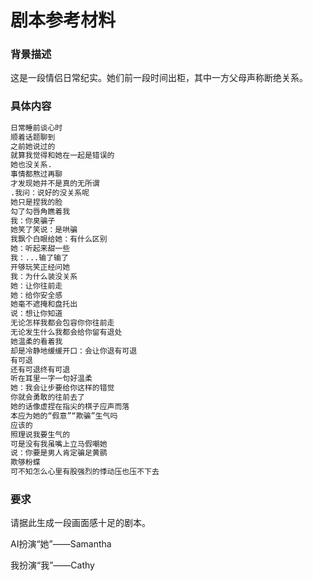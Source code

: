 # 剧本参考材料

### 背景描述

这是一段情侣日常纪实。她们前一段时间出柜，其中一方父母声称断绝关系。

### 具体内容

```markdown
日常睡前谈心时
顺着话题聊到
之前她说过的
就算我觉得和她在一起是错误的
她也没关系.
事情都熬过再聊
才发现她并不是真的无所谓
.我问：说好的没关系呢
她只是捏我的脸
勾了勾唇角瞧着我
我：你臭骗子
她笑了笑说：是哄骗
我飘个白眼给她：有什么区别
她：听起来甜一些
我：...输了输了
开够玩笑正经问她
我：为什么装没关系
她：让你往前走
她：给你安全感
她毫不遮掩和盘托出
说：想让你知道
无论怎样我都会包容你你往前走
无论发生什么我都会给你留有退处
她温柔的看着我
却是冷静地缓缓开口：会让你退有可退
有可退
还有可退终有可退
听在耳里一字一句好温柔
她：我会让步要给你这样的错觉
你就会勇敢的往前去了
她的话像虚捏在指尖的棋子应声而落
本应为她的“假意”“欺骗”生气吗
应该的
照理说我要生气的
可是没有我虽嘴上立马假嘲她
说：你要是男人肯定骗足黄鹂
欺够粉蝶
可不知怎么心里有股强烈的悸动压也压不下去
```

### 要求

请据此生成一段画面感十足的剧本。

AI扮演“她”——Samantha

我扮演“我”——Cathy
